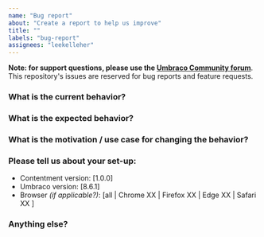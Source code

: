 ```yaml
---
name: "Bug report"
about: "Create a report to help us improve"
title: ""
labels: "bug-report"
assignees: "leekelleher"
---
```


**Note: for support questions, please use the [Umbraco Community forum](https://our.umbraco.com)**. This repository's issues are reserved for bug reports and feature requests.


### What is the current behavior?



### What is the expected behavior?



### What is the motivation / use case for changing the behavior?


### Please tell us about your set-up:

- Contentment version: [1.0.0]
- Umbraco version: [8.6.1]
- Browser _(if applicable?)_: [all | Chrome XX | Firefox XX | Edge XX | Safari XX ]


### Anything else?

<!-- Include any links, screenshots, stack-traces, etc. -->


